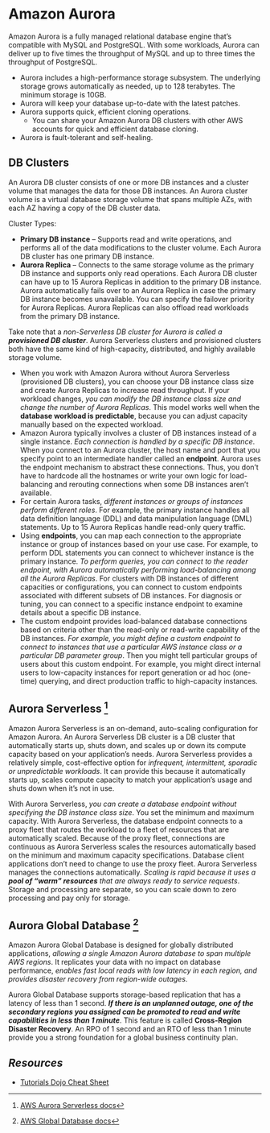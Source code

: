 # Amazon Aurora

Amazon Aurora is a fully managed relational database engine that’s compatible with MySQL and PostgreSQL. With some workloads, Aurora can deliver up to five times the throughput of MySQL and up to three times the throughput of PostgreSQL.
- Aurora includes a high-performance storage subsystem. The underlying storage grows automatically as needed, up to 128 terabytes. The minimum storage is 10GB.
- Aurora will keep your database up-to-date with the latest patches.
- Aurora supports quick, efficient cloning operations.
   - You can share your Amazon Aurora DB clusters with other AWS accounts for quick and efficient database cloning.
- Aurora is fault-tolerant and self-healing.

## DB Clusters

An Aurora DB cluster consists of one or more DB instances and a cluster volume that manages the data for those DB instances. An Aurora cluster volume is a virtual database storage volume that spans multiple AZs, with each AZ having a copy of the DB cluster data.

Cluster Types:
- **Primary DB instance** – Supports read and write operations, and performs all of the data modifications to the cluster volume. Each Aurora DB cluster has one primary DB instance.
- **Aurora Replica** – Connects to the same storage volume as the primary DB instance and supports only read operations. Each Aurora DB cluster can have up to 15 Aurora Replicas in addition to the primary DB instance. Aurora automatically fails over to an Aurora Replica in case the primary DB instance becomes unavailable. You can specify the failover priority for Aurora Replicas. Aurora Replicas can also offload read workloads from the primary DB instance.

Take note that a _non-Serverless DB cluster for Aurora is called a **provisioned DB cluster**_. Aurora Serverless clusters and provisioned clusters both have the same kind of high-capacity, distributed, and highly available storage volume.
- When you work with Amazon Aurora without Aurora Serverless (provisioned DB clusters), you can choose your DB instance class size and create Aurora Replicas to increase read throughput. If your workload changes, *you can modify the DB instance class size and change the number of Aurora Replicas*. This model works well when the **database workload is predictable**, because you can adjust capacity manually based on the expected workload.
- Amazon Aurora typically involves a cluster of DB instances instead of a single instance. *Each connection is handled by a specific DB instance*. When you connect to an Aurora cluster, the host name and port that you specify point to an intermediate handler called an **endpoint**. Aurora uses the endpoint mechanism to abstract these connections. Thus, you don’t have to hardcode all the hostnames or write your own logic for load-balancing and rerouting connections when some DB instances aren’t available.
- For certain Aurora tasks, *different instances or groups of instances perform different roles*. For example, the primary instance handles all data definition language (DDL) and data manipulation language (DML) statements. Up to 15 Aurora Replicas handle read-only query traffic.
- Using **endpoints**, you can map each connection to the appropriate instance or group of instances based on your use case. For example, to perform DDL statements you can connect to whichever instance is the primary instance. *To perform queries, you can connect to the reader endpoint, with Aurora automatically performing load-balancing among all the Aurora Replicas*. For clusters with DB instances of different capacities or configurations, you can connect to custom endpoints associated with different subsets of DB instances. For diagnosis or tuning, you can connect to a specific instance endpoint to examine details about a specific DB instance.
- The custom endpoint provides load-balanced database connections based on criteria other than the read-only or read-write capability of the DB instances. *For example, you might define a custom endpoint to connect to instances that use a particular AWS instance class or a particular DB parameter group*. Then you might tell particular groups of users about this custom endpoint. For example, you might direct internal users to low-capacity instances for report generation or ad hoc (one-time) querying, and direct production traffic to high-capacity instances.

## Aurora Serverless [^1]

Amazon Aurora Serverless is an on-demand, auto-scaling configuration for Amazon Aurora. An Aurora Serverless DB cluster is a DB cluster that automatically starts up, shuts down, and scales up or down its compute capacity based on your application’s needs. Aurora Serverless provides a relatively simple, cost-effective option for *infrequent, intermittent, sporadic or unpredictable workloads*. It can provide this because it automatically starts up, scales compute capacity to match your application’s usage and shuts down when it’s not in use.

With Aurora Serverless, *you can create a database endpoint without specifying the DB instance class size*. You set the minimum and maximum capacity. With Aurora Serverless, the database endpoint connects to a proxy fleet that routes the workload to a fleet of resources that are automatically scaled. Because of the proxy fleet, connections are continuous as Aurora Serverless scales the resources automatically based on the minimum and maximum capacity specifications. Database client applications don’t need to change to use the proxy fleet. Aurora Serverless manages the connections automatically. _Scaling is rapid because it uses a **pool of “warm” resources** that are always ready to service requests_. Storage and processing are separate, so you can scale down to zero processing and pay only for storage.

## Aurora Global Database [^2]

Amazon Aurora Global Database is designed for globally distributed applications, *allowing a single Amazon Aurora database to span multiple AWS regions*. It replicates your data with no impact on database performance, *enables fast local reads with low latency in each region, and provides disaster recovery from region-wide outages*.

Aurora Global Database supports storage-based replication that has a latency of less than 1 second. ***If there is an unplanned outage, one of the secondary regions you assigned can be promoted to read and write capabilities in less than 1 minute***. This feature is called **Cross-Region Disaster Recovery**. An RPO of 1 second and an RTO of less than 1 minute provide you a strong foundation for a global business continuity plan.

## *Resources*

- [Tutorials Dojo Cheat Sheet](https://tutorialsdojo.com/amazon-aurora/)
[^1]: [AWS Aurora Serverless docs](https://docs.aws.amazon.com/AmazonRDS/latest/AuroraUserGuide/aurora-serverless.html)
[^2]: [AWS Global Database docs](https://docs.aws.amazon.com/AmazonRDS/latest/AuroraUserGuide/aurora-global-database.html)